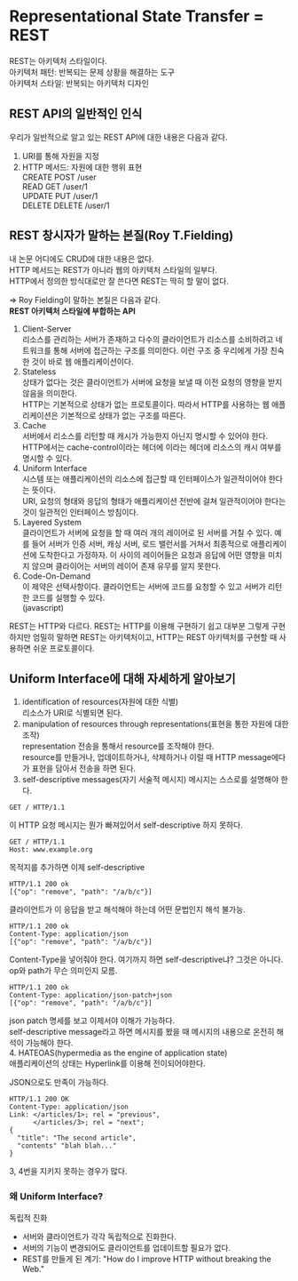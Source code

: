 # Representational State Transfer = REST
REST는 아키텍처 스타일이다.  
아키텍처 패턴: 반복되는 문제 상황을 해결하는 도구  
아키텍처 스타일: 반복되는 아키텍처 디자인  
  
## REST API의 일반적인 인식
우리가 일반적으로 알고 있는 REST API에 대한 내용은 다음과 같다.
1. URI를 통해 자원을 지정    
2. HTTP 메서드: 자원에 대한 행위 표현  
CREATE POST /user  
READ GET /user/1  
UPDATE PUT /user/1  
DELETE DELETE /user/1  
  
## REST 창시자가 말하는 본질(Roy T.Fielding)
내 논문 어디에도 CRUD에 대한 내용은 없다.  
HTTP 메서드는 REST가 아니라 웹의 아키텍처 스타일의 일부다.  
HTTP에서 정의한 방식대로만 잘 쓴다면 REST는 딱히 할 말이 없다.  
  
=> Roy Fielding이 말하는 본질은 다음과 같다.  
**REST 아키텍처 스타일에 부합하는 API**  
1. Client-Server  
리소스를 관리하는 서버가 존재하고 다수의 클라이언트가 리소스를 소비하려고 네트워크를 통해 서버에 접근하는 구조를 의미한다. 이런 구조 중 우리에게 가장 친숙한 것이 바로 웹 애플리케이션이다.  
2. Stateless  
상태가 없다는 것은 클라이언트가 서버에 요청을 보낼 때 이전 요청의 영향을 받지 않음을 의미한다.  
HTTP는 기본적으로 상태가 없는 프로토콜이다. 따라서 HTTP를 사용하는 웹 애플리케이션은 기본적으로 상태가 없는 구조를 따른다.  
3. Cache  
서버에서 리소스를 리턴할 때 캐시가 가능한지 아닌지 명시할 수 있어야 한다.  
HTTP에서는 cache-control이라는 헤더에 이라는 헤더에 리소스의 캐시 여부를 명시할 수 있다.  
4. Uniform Interface  
시스템 또는 애플리케이션의 리소스에 접근할 때 인터페이스가 일관적이어야 한다는 뜻이다.  
URI, 요청의 형태와 응답의 형태가 애플리케이션 전반에 걸쳐 일관적이어야 한다는 것이 일관적인 인터페이스 방침이다.  
5. Layered System  
클라이언트가 서버에 요청을 할 때 여러 개의 레이어로 된 서버를 거칠 수 있다. 예를 들어 서버가 인증 서버, 캐싱 서버, 로드 밸런서를 거쳐서 최종적으로 애플리케이션에 도착한다고 가정하자. 이 사이의 레이어들은 요청과 응답에 어떤 영향을 미치지 않으며 클라이어는 서버의 레이어 존재 유무를 알지 못한다.  
5. Code-On-Demand  
이 제약은 선택사항이다. 클라이언트는 서버에 코드를 요청할 수 있고 서버가 리턴한 코드를 실행할 수 있다.  
(javascript)  
  
REST는 HTTP와 다르다. REST는 HTTP를 이용해 구현하기 쉽고 대부분 그렇게 구현하지만 엄밀히 말하면 REST는 아키텍처이고, HTTP는 REST 아키텍처를 구현할 때 사용하면 쉬운 프로토콜이다.  

## Uniform Interface에 대해 자세하게 알아보기
1. identification of resources(자원에 대한 식별)  
리소스가 URI로 식별되면 된다.  
2. manipulation of resources through representations(표현을 통한 자원에 대한 조작)  
representation 전송을 통해서 resource를 조작해야 한다.  
resource를 만들거나, 업데이트하거나, 삭제하거나 이럴 때 HTTP message에다가 표현을 담아서 전송을 하면 된다.  
3. self-descriptive messages(자기 서술적 메시지)
메시지는 스스로를 설명해야 한다.  
```text/plain
GET / HTTP/1.1
```
이 HTTP 요청 메시지는 뭔가 빠져있어서 self-descriptive 하지 못하다.  
```text/plain
GET / HTTP/1.1
Host: www.example.org
```
목적지를 추가하면 이제 self-descriptive  
```text/plain
HTTP/1.1 200 ok
[{"op": "remove", "path": "/a/b/c"}]
```
클라이언트가 이 응답을 받고 해석해야 하는데 어떤 문법인지 해석 불가능.
```text/plain
HTTP/1.1 200 ok
Content-Type: application/json
[{"op": "remove", "path": "/a/b/c"}]
```
Content-Type을 넣어줘야 한다. 여기까지 하면 self-descriptive냐? 그것은 아니다.  
op와 path가 무슨 의미인지 모름.  
```text/plain
HTTP/1.1 200 ok
Content-Type: application/json-patch+json
[{"op": "remove", "path": "/a/b/c"}]
```
json patch 명세를 보고 이제서야 이해가 가능하다.  
self-descriptive message라고 하면 메시지를 봤을 때 메시지의 내용으로 온전히 해석이 가능해야 한다.  
4. HATEOAS(hypermedia as the engine of application state)  
애플리케이션의 상태는 Hyperlink를 이용해 전이되어야한다.  
  
JSON으로도 만족이 가능하다.  
```text/plain
HTTP/1.1 200 OK
Content-Type: application/json
Link: </articles/1>; rel = "previous",
      </articles/3>; rel = "next";
{
  "title": "The second article",
  "contents" "blah blah..."
}
```
3, 4번을 지키지 못하는 경우가 많다.  
### 왜 Uniform Interface?  
독립적 진화  
- 서버와 클라이언트가 각각 독립적으로 진화한다.  
- 서버의 기능이 변경되어도 클라이언트를 업데이트할 필요가 없다.  
- REST를 만들게 된 계기: "How do I improve HTTP without breaking the Web."  
  




